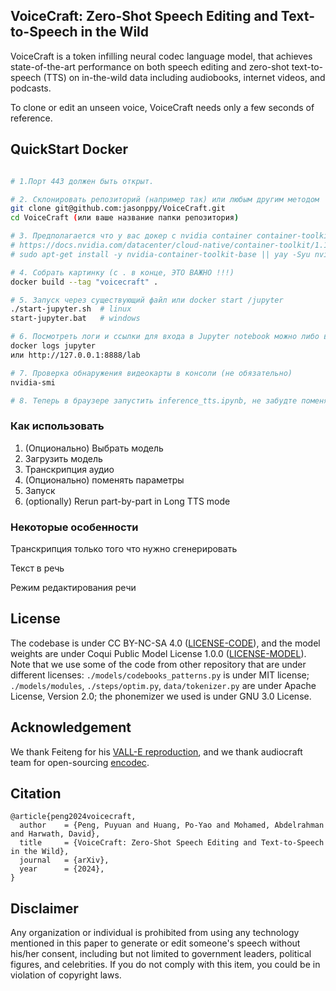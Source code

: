 ## VoiceCraft: Zero-Shot Speech Editing and Text-to-Speech in the Wild
VoiceCraft is a token infilling neural codec language model, that achieves state-of-the-art performance on both speech editing and zero-shot text-to-speech (TTS) on in-the-wild data including audiobooks, internet videos, and podcasts.

To clone or edit an unseen voice, VoiceCraft needs only a few seconds of reference.
## QuickStart Docker
```bash

# 1.Порт 443 должен быть открыт.

# 2. Склонировать репозиторий (например так) или любым другим методом
git clone git@github.com:jasonppy/VoiceCraft.git
cd VoiceCraft (или ваше название папки репозитория)

# 3. Предполагается что у вас докер с nvidia container container-toolkit (В windows он по умолчанию)
# https://docs.nvidia.com/datacenter/cloud-native/container-toolkit/1.13.5/install-guide.html
# sudo apt-get install -y nvidia-container-toolkit-base || yay -Syu nvidia-container-toolkit || echo etc...

# 4. Собрать картинку (c . в конце, ЭТО ВАЖНО !!!)
docker build --tag "voicecraft" . 

# 5. Запуск через существующий файл или docker start /jupyter
./start-jupyter.sh  # linux
start-jupyter.bat   # windows

# 6. Посмотреть логи и ссылки для входа в Jupyter notebook можно либо в Контейнере Docker Desktop или введя команду
docker logs jupyter
или http://127.0.0.1:8888/lab

# 7. Проверка обнаружения видеокарты в консоли (не обязательно)
nvidia-smi

# 8. Теперь в браузере запустить inference_tts.ipynb, не забудте поменять ядро на voicecraft (Также внутри будет скачиваться сама модель)

```

### Как использовать
1. (Опционально) Выбрать модель
2. Загрузить модель
3. Транскрипция аудио
4. (Опционально) поменять параметры
5. Запуск
6. (optionally) Rerun part-by-part in Long TTS mode

### Некоторые особенности
Транскрипция только того что нужно сгенерировать

Текст в речь

Режим редактирования речи




## License
The codebase is under CC BY-NC-SA 4.0 ([LICENSE-CODE](./LICENSE-CODE)), and the model weights are under Coqui Public Model License 1.0.0 ([LICENSE-MODEL](./LICENSE-MODEL)). Note that we use some of the code from other repository that are under different licenses: `./models/codebooks_patterns.py` is under MIT license; `./models/modules`, `./steps/optim.py`, `data/tokenizer.py` are under Apache License, Version 2.0; the phonemizer we used is under GNU 3.0 License.

## Acknowledgement
We thank Feiteng for his [VALL-E reproduction](https://github.com/lifeiteng/vall-e), and we thank audiocraft team for open-sourcing [encodec](https://github.com/facebookresearch/audiocraft).

## Citation
```
@article{peng2024voicecraft,
  author    = {Peng, Puyuan and Huang, Po-Yao and Mohamed, Abdelrahman and Harwath, David},
  title     = {VoiceCraft: Zero-Shot Speech Editing and Text-to-Speech in the Wild},
  journal   = {arXiv},
  year      = {2024},
}
```

## Disclaimer
Any organization or individual is prohibited from using any technology mentioned in this paper to generate or edit someone's speech without his/her consent, including but not limited to government leaders, political figures, and celebrities. If you do not comply with this item, you could be in violation of copyright laws.


